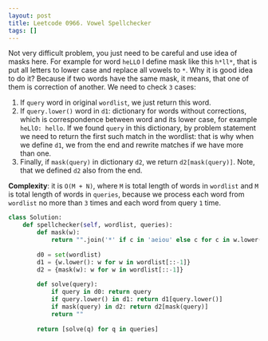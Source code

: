 ```yaml
---
layout: post
title: Leetcode 0966. Vowel Spellchecker
tags: []
---
```


Not very difficult problem, you just need to be careful and use idea of masks here. For example for word `heLLO` I define mask like this `h*ll*`, that is put all letters to lower case and replace all vowels to `*`. Why it is good idea to do it? Because if two words have the same mask, it means, that one of them is correction of another. We need to check `3` cases:

1. If `query` word in original `wordlist`, we just return this word.
2. If `query.lower()` word in `d1`: dictionary for words without corrections, which is correspondence between word and its lower case, for example `heLlO: hello`. If we found `query` in this dictionary, by problem statement we need to return the first such match in the wordlist: that is why when we define `d1`, we from the end and rewrite matches if we have more than one.
3. Finally, if `mask(query)` in dictionary `d2`, we return `d2[mask(query)]`. Note, that we defined `d2` also from the end.

**Complexity**: it is `O(M + N)`, where `M` is total length of words in `wordlist` and `M` is total length of words in `queries`, because we process each word from `wordlist` no more than `3` times and each word from query `1` time.

```python
class Solution:
    def spellchecker(self, wordlist, queries):
        def mask(w):
            return "".join('*' if c in 'aeiou' else c for c in w.lower())
        
        d0 = set(wordlist)
        d1 = {w.lower(): w for w in wordlist[::-1]}
        d2 = {mask(w): w for w in wordlist[::-1]}
        
        def solve(query):
            if query in d0: return query
            if query.lower() in d1: return d1[query.lower()]
            if mask(query) in d2: return d2[mask(query)]
            return ""
        
        return [solve(q) for q in queries]
```
